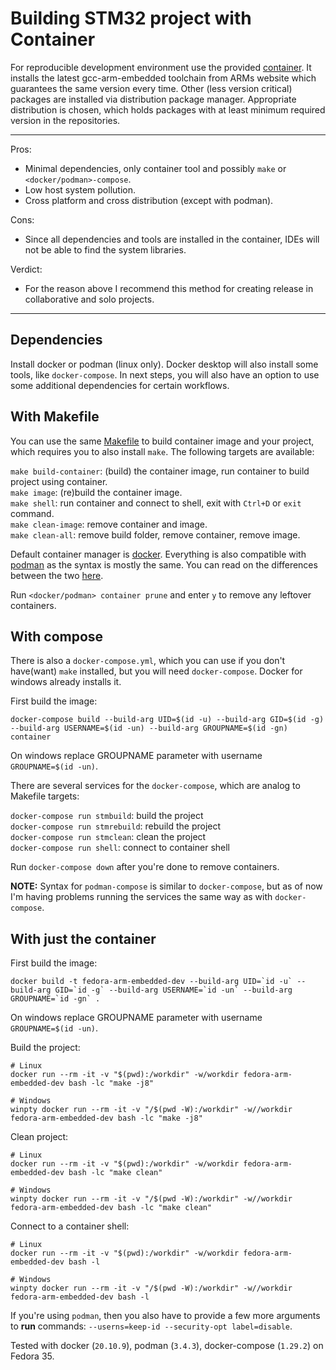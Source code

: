 # Building STM32 project with Container

For reproducible development environment use the provided [container](Dockerfile). It installs the latest gcc-arm-embedded toolchain from ARMs website which guarantees the same version every time. Other (less version critical) packages are installed via distribution package manager. Appropriate distribution is chosen, which holds packages with at least minimum required version in the repositories.  

---
Pros:  

* Minimal dependencies, only container tool and possibly `make` or `<docker/podman>-compose`.  
* Low host system pollution.
* Cross platform and cross distribution (except with podman).  

Cons:  

* Since all dependencies and tools are installed in the container, IDEs will not be able to find the system libraries.  

Verdict:  

* For the reason above I recommend this method for creating release in collaborative and solo projects.  

---

## Dependencies

Install docker or podman (linux only). Docker desktop will also install some tools, like `docker-compose`. In next steps, you will also have an option to use some additional dependencies for certain workflows.

## With Makefile

You can use the same [Makefile](../Makefile) to build container image and your project, which requires you to also install `make`. The following targets are available:  

`make build-container`: (build) the container image, run container to build project using container.  
`make image`: (re)build the container image.  
`make shell`: run container and connect to shell, exit with `Ctrl+D` or `exit` command.  
`make clean-image`: remove container and image.  
`make clean-all`: remove build folder, remove container, remove image.  

Default container manager is [docker](https://www.docker.com/). Everything is also compatible with [podman](https://podman.io/) as the syntax is mostly the same. You can read on the differences between the two [here](https://phoenixnap.com/kb/podman-vs-docker).  

Run `<docker/podman> container prune` and enter `y` to remove any leftover containers.  

## With compose

There is also a `docker-compose.yml`, which you can use if you don't have(want) `make` installed, but you will need `docker-compose`. Docker for windows already installs it.  

First build the image:

```shell
docker-compose build --build-arg UID=$(id -u) --build-arg GID=$(id -g) --build-arg USERNAME=$(id -un) --build-arg GROUPNAME=$(id -gn) container
```

On windows replace GROUPNAME parameter with username `GROUPNAME=$(id -un)`.  

There are several services for the `docker-compose`, which are analog to Makefile targets:  

`docker-compose run stmbuild`: build the project  
`docker-compose run stmrebuild`: rebuild the project  
`docker-compose run stmclean`: clean the project  
`docker-compose run shell`: connect to container shell  

Run `docker-compose down` after you're done to remove containers.  

**NOTE:** Syntax for `podman-compose` is similar to `docker-compose`, but as of now I'm having problems running the services the same way as with `docker-compose`.  

## With just the container

First build the image:

```shell
docker build -t fedora-arm-embedded-dev --build-arg UID=`id -u` --build-arg GID=`id -g` --build-arg USERNAME=`id -un` --build-arg GROUPNAME=`id -gn` .
```

On windows replace GROUPNAME parameter with username `GROUPNAME=$(id -un)`.  

Build the project:

```shell
# Linux
docker run --rm -it -v "$(pwd):/workdir" -w/workdir fedora-arm-embedded-dev bash -lc "make -j8"

# Windows
winpty docker run --rm -it -v "/$(pwd -W):/workdir" -w//workdir fedora-arm-embedded-dev bash -lc "make -j8"

```

Clean project:

```shell
# Linux
docker run --rm -it -v "$(pwd):/workdir" -w/workdir fedora-arm-embedded-dev bash -lc "make clean"

# Windows
winpty docker run --rm -it -v "/$(pwd -W):/workdir" -w//workdir fedora-arm-embedded-dev bash -lc "make clean"
```

Connect to a container shell:

```shell
# Linux
docker run --rm -it -v "$(pwd):/workdir" -w/workdir fedora-arm-embedded-dev bash -l

# Windows
winpty docker run --rm -it -v "/$(pwd -W):/workdir" -w//workdir fedora-arm-embedded-dev bash -l
```

If you're using `podman`, then you also have to provide a few more arguments to  **run** commands: `--userns=keep-id --security-opt label=disable`.  

Tested with docker (`20.10.9`), podman (`3.4.3`), docker-compose (`1.29.2`) on Fedora 35.  
